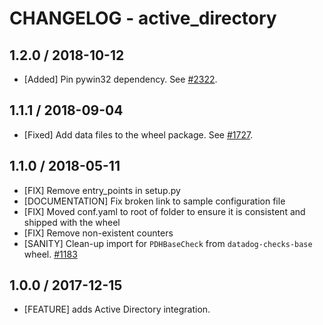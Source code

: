 # CHANGELOG - active_directory

## 1.2.0 / 2018-10-12

* [Added] Pin pywin32 dependency. See [#2322](https://github.com/DataDog/integrations-core/pull/2322).

## 1.1.1 / 2018-09-04

* [Fixed] Add data files to the wheel package. See [#1727](https://github.com/DataDog/integrations-core/pull/1727).

## 1.1.0 / 2018-05-11

* [FIX] Remove entry_points in setup.py
* [DOCUMENTATION] Fix broken link to sample configuration file
* [FIX] Moved conf.yaml to root of folder to ensure it is consistent and shipped with the wheel
* [FIX] Remove non-existent counters
* [SANITY] Clean-up import for `PDHBaseCheck` from `datadog-checks-base` wheel. [#1183][]

## 1.0.0 / 2017-12-15

* [FEATURE] adds Active Directory integration.

<!--- The following link definition list is generated by PimpMyChangelog --->
[#1183]: https://github.com/DataDog/integrations-core/issues/1183

